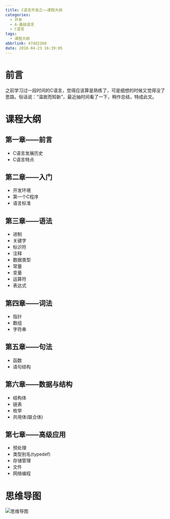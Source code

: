 ```yaml
---
title: C语言开发之——课程大纲
categories:
  - 开发
  - A-基础语言
  - C语言
tags:
  - 课程大纲
abbrlink: 47dd2260
date: 2018-04-23 16:39:05
---
```

# 前言
之前学习过一段时间的C语言，觉得应该算是熟练了，可是细想的时候又觉得没了思路。俗话说：“温故而知新”，最近抽时间看了一下，稍作总结，特成此文。

<!--more-->

# 课程大纲
## 第一章——前言
- C语言发展历史
- C语言特点

## 第二章——入门
- 开发环境
- 第一个C程序
- 语言标准

## 第三章——语法

- 进制
- 关键字
- 标识符
- 注释
- 数据类型
- 常量
- 变量
- 运算符
- 表达式

## 第四章——词法
- 指针
- 数组
- 字符串

## 第五章——句法
- 函数
- 语句结构

## 第六章——数据与结构
- 结构体
- 链表
- 枚举
- 共用体(联合体)

## 第七章——高级应用
- 预处理
- 类型别名(typedef)
- 存储管理
- 文件
- 网络编程

# 思维导图
![思维导图][1] 

[1]: https://jsd.onmicrosoft.cn/gh/PGzxc/CDN/blog-image/c-outline.png
